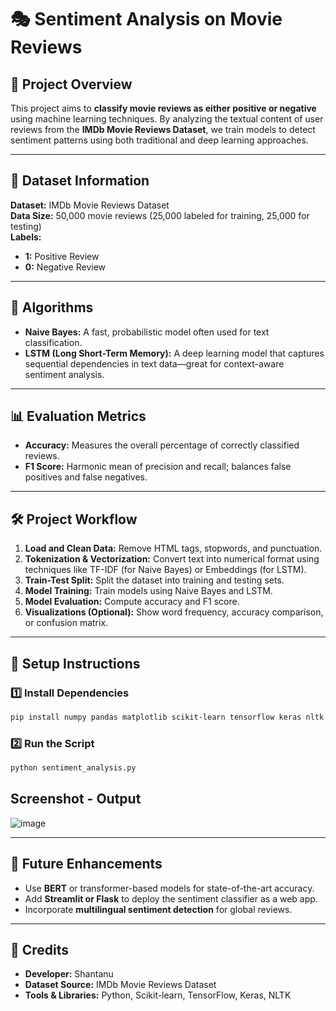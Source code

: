 # 🎭 Sentiment Analysis on Movie Reviews  

## 📌 Project Overview  

This project aims to **classify movie reviews as either positive or negative** using machine learning techniques. By analyzing the textual content of user reviews from the **IMDb Movie Reviews Dataset**, we train models to detect sentiment patterns using both traditional and deep learning approaches.  

---

## 📂 Dataset Information  

**Dataset:** IMDb Movie Reviews Dataset  
**Data Size:** 50,000 movie reviews (25,000 labeled for training, 25,000 for testing)  
**Labels:**  
- **1:** Positive Review  
- **0:** Negative Review  

---

## 🧠 Algorithms  

- **Naive Bayes:** A fast, probabilistic model often used for text classification.  
- **LSTM (Long Short-Term Memory):** A deep learning model that captures sequential dependencies in text data—great for context-aware sentiment analysis.  

---

## 📊 Evaluation Metrics  

- **Accuracy:** Measures the overall percentage of correctly classified reviews.  
- **F1 Score:** Harmonic mean of precision and recall; balances false positives and false negatives.  

---

## 🛠️ Project Workflow  

1. **Load and Clean Data:** Remove HTML tags, stopwords, and punctuation.  
2. **Tokenization & Vectorization:** Convert text into numerical format using techniques like TF-IDF (for Naive Bayes) or Embeddings (for LSTM).  
3. **Train-Test Split:** Split the dataset into training and testing sets.  
4. **Model Training:** Train models using Naive Bayes and LSTM.  
5. **Model Evaluation:** Compute accuracy and F1 score.  
6. **Visualizations (Optional):** Show word frequency, accuracy comparison, or confusion matrix.  

---

## 🔧 Setup Instructions  

### 1️⃣ Install Dependencies  
```bash
pip install numpy pandas matplotlib scikit-learn tensorflow keras nltk
```

### 2️⃣ Run the Script  
```bash
python sentiment_analysis.py
```
## Screenshot - Output

![image](https://github.com/user-attachments/assets/c20c92d5-fe94-4bb5-a9ea-51c838580c73)


---

## 🚀 Future Enhancements  

- Use **BERT** or transformer-based models for state-of-the-art accuracy.  
- Add **Streamlit or Flask** to deploy the sentiment classifier as a web app.  
- Incorporate **multilingual sentiment detection** for global reviews.  

---

## 🙌 Credits  

- **Developer:** Shantanu 
- **Dataset Source:** IMDb Movie Reviews Dataset  
- **Tools & Libraries:** Python, Scikit-learn, TensorFlow, Keras, NLTK  
